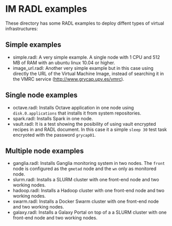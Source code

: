# IM RADL examples

These directory has some RADL examples to deploy diffent types of virtual infrastructures: 

## Simple examples

* simple.radl: A very simple example. A single node with 1 CPU and 512 MB of RAM with an ubuntu linux 10.04 or higher.
* image_url.radl: Another very simple example but in this case using directly the URL of the Virtual Machine Image, instead of searching it in the VMRC service (http://www.grycap.upv.es/vmrc).

## Single node examples

* octave.radl: Installs Octave application in one node using ``disk.0.applications`` that installs it from system repositories.
* spark.radl: Installs Spark in one node.
* vault.radl: It is a test showing the posibility of using vault encrypted recipes in and RADL document. In this case it a simple ``sleep 30`` test task encryoted with the password ``grycap01``.

## Multiple node examples

* ganglia.radl: Installs Ganglia monitoring system in two nodes. The ``front`` node is configured as the ``gmetad`` node and the ``wn`` only as monitored node.
* slurm.radl: Installs a SLURM cluster with one front-end node and two working nodes.
* hadoop.radl: Installs a Hadoop cluster with one front-end node and two working nodes.
* swarm.radl: Installs a Docker Swarm cluster with one front-end node and two working nodes.
* galaxy.radl: Installs a Galaxy Portal on top of a a SLURM cluster with one front-end node and two working nodes.
